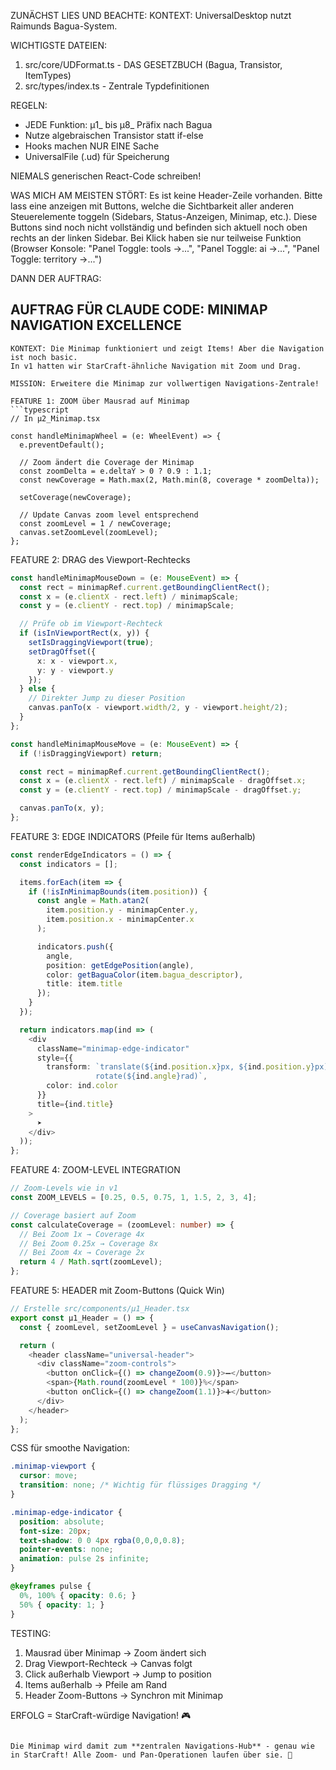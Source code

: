 ZUNÄCHST LIES UND BEACHTE:
KONTEXT: UniversalDesktop nutzt Raimunds Bagua-System.

WICHTIGSTE DATEIEN:
1. src/core/UDFormat.ts - DAS GESETZBUCH (Bagua, Transistor, ItemTypes)
2. src/types/index.ts - Zentrale Typdefinitionen

REGELN:
- JEDE Funktion: µ1_ bis µ8_ Präfix nach Bagua
- Nutze algebraischen Transistor statt if-else
- Hooks machen NUR EINE Sache
- UniversalFile (.ud) für Speicherung

NIEMALS generischen React-Code schreiben!

WAS MICH AM MEISTEN STÖRT:
Es ist keine Header-Zeile vorhanden. Bitte lass eine anzeigen mit Buttons, welche die Sichtbarkeit aller anderen Steuerelemente toggeln (Sidebars, Status-Anzeigen, Minimap, etc.). Diese Buttons sind noch nicht vollständig und befinden sich aktuell noch oben rechts an der linken Sidebar. Bei Klick haben sie nur teilweise Funktion (Browser Konsole: "Panel Toggle: tools ->...", "Panel Toggle: ai ->...", "Panel Toggle: territory ->...")

DANN DER AUFTRAG:

## **AUFTRAG FÜR CLAUDE CODE: MINIMAP NAVIGATION EXCELLENCE**

```
KONTEXT: Die Minimap funktioniert und zeigt Items! Aber die Navigation ist noch basic.
In v1 hatten wir StarCraft-ähnliche Navigation mit Zoom und Drag.

MISSION: Erweitere die Minimap zur vollwertigen Navigations-Zentrale!

FEATURE 1: ZOOM über Mausrad auf Minimap
```typescript
// In µ2_Minimap.tsx

const handleMinimapWheel = (e: WheelEvent) => {
  e.preventDefault();

  // Zoom ändert die Coverage der Minimap
  const zoomDelta = e.deltaY > 0 ? 0.9 : 1.1;
  const newCoverage = Math.max(2, Math.min(8, coverage * zoomDelta));

  setCoverage(newCoverage);

  // Update Canvas zoom level entsprechend
  const zoomLevel = 1 / newCoverage;
  canvas.setZoomLevel(zoomLevel);
};
```

FEATURE 2: DRAG des Viewport-Rechtecks
```typescript
const handleMinimapMouseDown = (e: MouseEvent) => {
  const rect = minimapRef.current.getBoundingClientRect();
  const x = (e.clientX - rect.left) / minimapScale;
  const y = (e.clientY - rect.top) / minimapScale;

  // Prüfe ob im Viewport-Rechteck
  if (isInViewportRect(x, y)) {
    setIsDraggingViewport(true);
    setDragOffset({
      x: x - viewport.x,
      y: y - viewport.y
    });
  } else {
    // Direkter Jump zu dieser Position
    canvas.panTo(x - viewport.width/2, y - viewport.height/2);
  }
};

const handleMinimapMouseMove = (e: MouseEvent) => {
  if (!isDraggingViewport) return;

  const rect = minimapRef.current.getBoundingClientRect();
  const x = (e.clientX - rect.left) / minimapScale - dragOffset.x;
  const y = (e.clientY - rect.top) / minimapScale - dragOffset.y;

  canvas.panTo(x, y);
};
```

FEATURE 3: EDGE INDICATORS (Pfeile für Items außerhalb)
```typescript
const renderEdgeIndicators = () => {
  const indicators = [];

  items.forEach(item => {
    if (!isInMinimapBounds(item.position)) {
      const angle = Math.atan2(
        item.position.y - minimapCenter.y,
        item.position.x - minimapCenter.x
      );

      indicators.push({
        angle,
        position: getEdgePosition(angle),
        color: getBaguaColor(item.bagua_descriptor),
        title: item.title
      });
    }
  });

  return indicators.map(ind => (
    <div
      className="minimap-edge-indicator"
      style={{
        transform: `translate(${ind.position.x}px, ${ind.position.y}px)
                   rotate(${ind.angle}rad)`,
        color: ind.color
      }}
      title={ind.title}
    >
      ➤
    </div>
  ));
};
```

FEATURE 4: ZOOM-LEVEL INTEGRATION
```typescript
// Zoom-Levels wie in v1
const ZOOM_LEVELS = [0.25, 0.5, 0.75, 1, 1.5, 2, 3, 4];

// Coverage basiert auf Zoom
const calculateCoverage = (zoomLevel: number) => {
  // Bei Zoom 1x → Coverage 4x
  // Bei Zoom 0.25x → Coverage 8x
  // Bei Zoom 4x → Coverage 2x
  return 4 / Math.sqrt(zoomLevel);
};
```

FEATURE 5: HEADER mit Zoom-Buttons (Quick Win)
```typescript
// Erstelle src/components/µ1_Header.tsx
export const µ1_Header = () => {
  const { zoomLevel, setZoomLevel } = useCanvasNavigation();

  return (
    <header className="universal-header">
      <div className="zoom-controls">
        <button onClick={() => changeZoom(0.9)}>➖</button>
        <span>{Math.round(zoomLevel * 100)}%</span>
        <button onClick={() => changeZoom(1.1)}>➕</button>
      </div>
    </header>
  );
};
```

CSS für smoothe Navigation:
```css
.minimap-viewport {
  cursor: move;
  transition: none; /* Wichtig für flüssiges Dragging */
}

.minimap-edge-indicator {
  position: absolute;
  font-size: 20px;
  text-shadow: 0 0 4px rgba(0,0,0,0.8);
  pointer-events: none;
  animation: pulse 2s infinite;
}

@keyframes pulse {
  0%, 100% { opacity: 0.6; }
  50% { opacity: 1; }
}
```

TESTING:
1. Mausrad über Minimap → Zoom ändert sich
2. Drag Viewport-Rechteck → Canvas folgt
3. Click außerhalb Viewport → Jump to position
4. Items außerhalb → Pfeile am Rand
5. Header Zoom-Buttons → Synchron mit Minimap

ERFOLG = StarCraft-würdige Navigation! 🎮
```

Die Minimap wird damit zum **zentralen Navigations-Hub** - genau wie in StarCraft! Alle Zoom- und Pan-Operationen laufen über sie. 🚀
